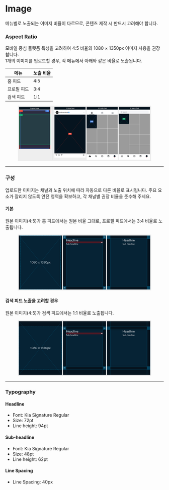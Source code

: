 # Image

메뉴별로 노출되는 이미지 비율이 다르므로, 콘텐츠 제작 시 반드시 고려해야 합니다.

### Aspect Ratio&#x20;

모바일 중심 플랫폼 특성을 고려하여 4:5 비율의 1080 × 1350px 이미지 사용을 권장합니다.\
1개의 이미지를 업로드할 경우, 각 메뉴에서 아래와 같은 비율로 노출됩니다.

| 메뉴     | 노출 비율 |
| ------ | ----- |
| 홈 피드   | 4:5   |
| 프로필 피드 | 3:4   |
| 검색 피드  | 1:1   |

<figure><img src="../../../.gitbook/assets/IG-image-ratio.jpg" alt=""><figcaption></figcaption></figure>

***

### 구성

업로드한 이미지는 채널과 노출 위치에 따라 자동으로 다른 비율로 표시됩니다. 주요 요소가 잘리지 않도록 안전 영역을 확보하고, 각 채널별 권장 비율을 준수해 주세요.

#### 기본

원본 이미지(4:5)가 홈 피드에서는 원본 비율 그대로, 프로필 피드에서는 3:4 비율로 노출됩니다.

<figure><img src="../../../.gitbook/assets/IG-image-3;4.jpg" alt=""><figcaption></figcaption></figure>

#### 검색 피드 노출을 고려할 경우

원본 이미지(4:5)가 검색 피드에서는 1:1 비율로 노출됩니다.

<figure><img src="../../../.gitbook/assets/IG-image-1;1.jpg" alt=""><figcaption></figcaption></figure>

***

### Typography

#### Headline

* Font: Kia Signature Regular&#x20;
* Size: 72pt&#x20;
* Line height: 94pt

#### Sub-headline

* Font: Kia Signature Regular&#x20;
* Size: 48pt&#x20;
* Line height: 62pt

#### Line Spacing

* Line Spacing: 40px





